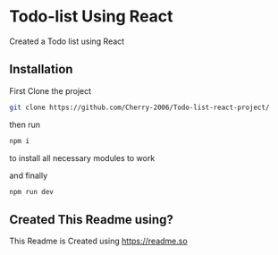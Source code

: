 
# Todo-list Using React

Created a Todo list using React




## Installation
First Clone the project 
```bash
git clone https://github.com/Cherry-2006/Todo-list-react-project/
```
then run

```bash
npm i
```
to install all necessary modules to work

and finally
```bash
npm run dev
```
## Created This Readme using?
This Readme is Created using https://readme.so
